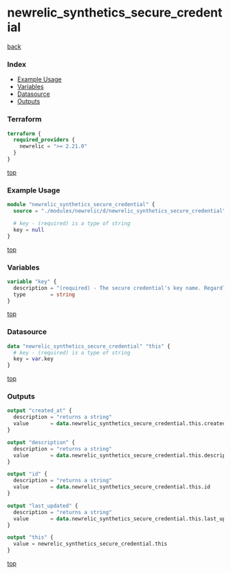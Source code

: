 # newrelic_synthetics_secure_credential

[back](../newrelic.md)

### Index

- [Example Usage](#example-usage)
- [Variables](#variables)
- [Datasource](#datasource)
- [Outputs](#outputs)

### Terraform

```terraform
terraform {
  required_providers {
    newrelic = ">= 2.21.0"
  }
}
```

[top](#index)

### Example Usage

```terraform
module "newrelic_synthetics_secure_credential" {
  source = "./modules/newrelic/d/newrelic_synthetics_secure_credential"

  # key - (required) is a type of string
  key = null
}
```

[top](#index)

### Variables

```terraform
variable "key" {
  description = "(required) - The secure credential's key name. Regardless of the case used in the configuration, the provider will provide an upcased key to the underlying API."
  type        = string
}
```

[top](#index)

### Datasource

```terraform
data "newrelic_synthetics_secure_credential" "this" {
  # key - (required) is a type of string
  key = var.key
}
```

[top](#index)

### Outputs

```terraform
output "created_at" {
  description = "returns a string"
  value       = data.newrelic_synthetics_secure_credential.this.created_at
}

output "description" {
  description = "returns a string"
  value       = data.newrelic_synthetics_secure_credential.this.description
}

output "id" {
  description = "returns a string"
  value       = data.newrelic_synthetics_secure_credential.this.id
}

output "last_updated" {
  description = "returns a string"
  value       = data.newrelic_synthetics_secure_credential.this.last_updated
}

output "this" {
  value = newrelic_synthetics_secure_credential.this
}
```

[top](#index)